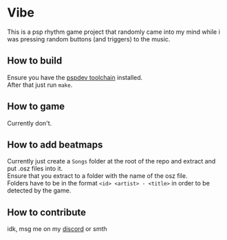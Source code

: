 # Vibe

This is a psp rhythm game project that randomly came into my mind while i was pressing random buttons (and triggers) to the music.

## How to build
Ensure you have the [pspdev toolchain](https://pspdev.github.io/installation.html) installed.<br>
After that just run `make`.

## How to game
Currently don't.

## How to add beatmaps
Currently just create a `Songs` folder at the root of the repo and extract and put .osz files into it.<br>
Ensure that you extract to a folder with the name of the osz file.<br>
Folders have to be in the format `<id> <artist> - <title>` in order to be detected by the game.

## How to contribute
idk, msg me on my [discord](https://discord.gg/8R5YyM3MEn) or smth